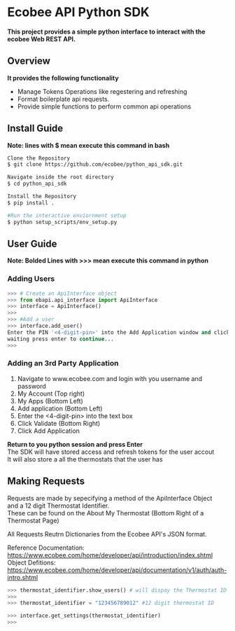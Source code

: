 <html>
  <body>
    <h1>Ecobee API Python SDK</h1>
    <b>This project provides a simple python interface to interact with the ecobee Web REST API.</b>
    <div>
      <h2>Overview</h2>
      <b>It provides the following functionality</b>
      <ul>
        <li>Manage Tokens Operations like regestering and refreshing</li>
        <li>Format boilerplate api requests.</li>
        <li>Provide simple functions to perform common api operations</li>
      </ul>
    </div>
      
<h2>Install Guide</h2>
<div>
  
<b>Note: lines with $ mean execute this command in bash</b><br>
  
``` bash
Clone the Repository
$ git clone https://github.com/ecobee/python_api_sdk.git

Navigate inside the root directory
$ cd python_api_sdk

Install the Repository
$ pip install .

#Run the interactive enviornment setup
$ python setup_scripts/env_setup.py
```
</div>

<h2>User Guide</h2>
<div>
  <b>Note: Bolded Lines with >>> mean execute this command in python</b>

  <h3>Adding Users</h3>
  
``` python
>>> # Create an ApiInterface object
>>> from ebapi.api_interface import ApiInterface
>>> interface = ApiInterface()
>>> 
>>> #Add a user
>>> interface.add_user()
Enter the PIN '<4-digit-pin>' into the Add Application window and click Add Application<br>
waiting press enter to continue...
>>> 
```


<h3>Adding an 3rd Party Application</h3>
<ol>
  <li>Navigate to www.ecobee.com and login with you username and password</li>
  <li>My Account (Top right)</li>
  <li>My Apps (Bottom Left)</li>
  <li>Add application (Bottom Left)</li>
  <li>Enter the <4-digit-pin> into the text box</li>
  <li>Click Validate (Bottom Right)</li>
  <li>Click Add Application</li>
</ol>

<b>Return to you python session and press Enter</b><br>
The SDK will have stored access and refresh tokens for the user accout<br>
It will also store a all the thermostats that the user has<br>
</div>
<div>
  <h2>Making Requests</h2>
  Requests are made by sepecifying a method of the ApiInterface Object<br>
  and a 12 digit Thermostat Identifier.<br>
  These can be found on the About My Thermostat (Bottom Right of a Thermostat Page)<br>
  
All Requests Reutrn Dictionaries from the Ecobee API's JSON format.

Reference Documentation: https://www.ecobee.com/home/developer/api/introduction/index.shtml<br>
Object Defitions: https://www.ecobee.com/home/developer/api/documentation/v1/auth/auth-intro.shtml<br>


``` python
>>> thermostat_identifier.show_users() # will dispay the Thermostat ID that are stored
>>> 
>>> thermostat_identifier = "123456789012" #12 digit thermostat ID

>>> interface.get_settings(thermostat_identifier)
>>> 
```
</div>
</body>
</html>
